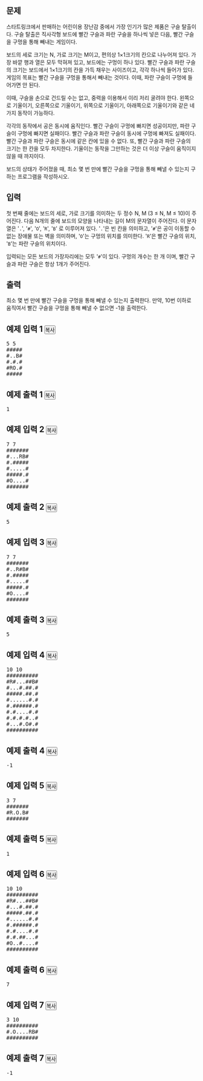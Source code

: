 <div id="problem-body" class="">
    <div class="col-md-12">
        <section id="description" class="problem-section">
            <div class="headline">
                <h2>문제</h2>
            </div>
            <div id="problem_description" class="problem-text">
                <p>스타트링크에서 판매하는 어린이용 장난감 중에서 가장 인기가 많은 제품은 구슬 탈출이다. 구슬 탈출은 직사각형 보드에 빨간 구슬과 파란 구슬을 하나씩 넣은 다음, 빨간 구슬을 구멍을 통해 빼내는 게임이다.</p>
                <p>보드의 세로 크기는 N, 가로 크기는 M이고, 편의상 1×1크기의 칸으로 나누어져 있다. 가장 바깥 행과 열은 모두 막혀져 있고, 보드에는 구멍이 하나 있다. 빨간 구슬과 파란 구슬의 크기는 보드에서 1×1크기의 칸을 가득 채우는 사이즈이고, 각각 하나씩 들어가 있다. 게임의 목표는 빨간 구슬을 구멍을 통해서 빼내는 것이다. 이때, 파란 구슬이 구멍에 들어가면 안 된다.</p>
                <p>이때, 구슬을 손으로 건드릴 수는 없고, 중력을 이용해서 이리 저리 굴려야 한다. 왼쪽으로 기울이기, 오른쪽으로 기울이기, 위쪽으로 기울이기, 아래쪽으로 기울이기와 같은 네 가지 동작이 가능하다.</p>
                <p>각각의 동작에서 공은 동시에 움직인다. 빨간 구슬이 구멍에 빠지면 성공이지만, 파란 구슬이 구멍에 빠지면 실패이다.&nbsp;빨간 구슬과 파란 구슬이 동시에 구멍에 빠져도 실패이다. 빨간 구슬과 파란 구슬은 동시에 같은 칸에 있을 수 없다. 또, 빨간 구슬과 파란 구슬의 크기는 한 칸을 모두 차지한다.&nbsp;기울이는 동작을 그만하는 것은 더 이상 구슬이 움직이지 않을 때 까지이다.</p>
                <p>보드의 상태가 주어졌을 때, 최소 몇 번 만에 빨간 구슬을 구멍을 통해 빼낼 수 있는지 구하는 프로그램을 작성하시오.</p>
            </div>
        </section>
    </div>
    <div class="col-md-12">
        <section id="input" class="problem-section">
            <div class="headline">
                <h2>입력</h2>
            </div>
            <div id="problem_input" class="problem-text">
                <p>첫 번째 줄에는 보드의 세로, 가로 크기를 의미하는 두 정수 N, M (3 ≤ N, M ≤ 10)이 주어진다. 다음 N개의 줄에 보드의 모양을 나타내는 길이 M의 문자열이 주어진다. 이 문자열은 '<code>.</code>', '<code>#</code>', '<code>O</code>', '<code>R</code>', '<code>B</code>' 로&nbsp;이루어져 있다. '<code>.</code>'은 빈 칸을 의미하고, '<code>#</code>'은 공이 이동할 수 없는 장애물 또는 벽을 의미하며, '<code>O</code>'는 구멍의 위치를 의미한다. '<code>R</code>'은 빨간 구슬의 위치, '<code>B</code>'는 파란 구슬의 위치이다.</p>
                <p>입력되는 모든 보드의 가장자리에는 모두 '<code>#</code>'이 있다. 구멍의 개수는 한 개 이며, 빨간 구슬과 파란 구슬은 항상 1개가 주어진다.</p>
            </div>
        </section>
    </div>
    <div class="col-md-12">
        <section id="output" class="problem-section">
            <div class="headline">
                <h2>출력</h2>
            </div>
            <div id="problem_output" class="problem-text">
                <p>최소 몇 번 만에 빨간 구슬을 구멍을 통해 빼낼 수 있는지 출력한다.&nbsp;만약, 10번 이하로 움직여서 빨간 구슬을 구멍을 통해 빼낼 수 없으면 -1을 출력한다.</p>
            </div>
        </section>
    </div>
    <div class="col-md-12">
        <section id="limit" style="display:none;" class="problem-section">
            <div class="headline">
                <h2>제한</h2>
            </div>
            <div id="problem_limit" class="problem-text">
            </div>
        </section>
    </div>
    <div class="col-md-12">
        <div class="row">
            <div class="col-md-6">
                <section id="sampleinput1">
                    <div class="headline">
                        <h2>예제 입력 1
                            <button type="button" class="btn btn-link copy-button" style="padding: 0px;" data-clipboard-target="#sample-input-1">복사</button>
                        </h2>
                    </div>
                    <pre class="sampledata" id="sample-input-1">5 5
#####
#..B#
#.#.#
#RO.#
#####
</pre>
                </section>
            </div>
            <div class="col-md-6">
                <section id="sampleoutput1">
                    <div class="headline">
                        <h2>예제 출력 1
                            <button type="button" class="btn btn-link copy-button" style="padding: 0px;" data-clipboard-target="#sample-output-1">복사</button>
                        </h2>
                    </div>
                    <pre class="sampledata" id="sample-output-1">1
</pre>
                </section>
            </div>
        </div>
    </div>
    <div class="col-md-12">
        <div class="row">
            <div class="col-md-6">
                <section id="sampleinput2">
                    <div class="headline">
                        <h2>예제 입력 2
                            <button type="button" class="btn btn-link copy-button" style="padding: 0px;" data-clipboard-target="#sample-input-2">복사</button>
                        </h2>
                    </div>
                    <pre class="sampledata" id="sample-input-2">7 7
#######
#...RB#
#.#####
#.....#
#####.#
#O....#
#######
</pre>
                </section>
            </div>
            <div class="col-md-6">
                <section id="sampleoutput2">
                    <div class="headline">
                        <h2>예제 출력 2
                            <button type="button" class="btn btn-link copy-button" style="padding: 0px;" data-clipboard-target="#sample-output-2">복사</button>
                        </h2>
                    </div>
                    <pre class="sampledata" id="sample-output-2">5
</pre>
                </section>
            </div>
        </div>
    </div>
    <div class="col-md-12">
        <div class="row">
            <div class="col-md-6">
                <section id="sampleinput3">
                    <div class="headline">
                        <h2>예제 입력 3
                            <button type="button" class="btn btn-link copy-button" style="padding: 0px;" data-clipboard-target="#sample-input-3">복사</button>
                        </h2>
                    </div>
                    <pre class="sampledata" id="sample-input-3">7 7
#######
#..R#B#
#.#####
#.....#
#####.#
#O....#
#######
</pre>
                </section>
            </div>
            <div class="col-md-6">
                <section id="sampleoutput3">
                    <div class="headline">
                        <h2>예제 출력 3
                            <button type="button" class="btn btn-link copy-button" style="padding: 0px;" data-clipboard-target="#sample-output-3">복사</button>
                        </h2>
                    </div>
                    <pre class="sampledata" id="sample-output-3">5
</pre>
                </section>
            </div>
        </div>
    </div>
    <div class="col-md-12">
        <div class="row">
            <div class="col-md-6">
                <section id="sampleinput4">
                    <div class="headline">
                        <h2>예제 입력 4
                            <button type="button" class="btn btn-link copy-button" style="padding: 0px;" data-clipboard-target="#sample-input-4">복사</button>
                        </h2>
                    </div>
                    <pre class="sampledata" id="sample-input-4">10 10
##########
#R#...##B#
#...#.##.#
#####.##.#
#......#.#
#.######.#
#.#....#.#
#.#.#.#..#
#...#.O#.#
##########
</pre>
                </section>
            </div>
            <div class="col-md-6">
                <section id="sampleoutput4">
                    <div class="headline">
                        <h2>예제 출력 4
                            <button type="button" class="btn btn-link copy-button" style="padding: 0px;" data-clipboard-target="#sample-output-4">복사</button>
                        </h2>
                    </div>
                    <pre class="sampledata" id="sample-output-4">-1
</pre>
                </section>
            </div>
        </div>
    </div>
    <div class="col-md-12">
        <div class="row">
            <div class="col-md-6">
                <section id="sampleinput5">
                    <div class="headline">
                        <h2>예제 입력 5
                            <button type="button" class="btn btn-link copy-button" style="padding: 0px;" data-clipboard-target="#sample-input-5">복사</button>
                        </h2>
                    </div>
                    <pre class="sampledata" id="sample-input-5">3 7
#######
#R.O.B#
#######
</pre>
                </section>
            </div>
            <div class="col-md-6">
                <section id="sampleoutput5">
                    <div class="headline">
                        <h2>예제 출력 5
                            <button type="button" class="btn btn-link copy-button" style="padding: 0px;" data-clipboard-target="#sample-output-5">복사</button>
                        </h2>
                    </div>
                    <pre class="sampledata" id="sample-output-5">1
</pre>
                </section>
            </div>
        </div>
    </div>
    <div class="col-md-12">
        <div class="row">
            <div class="col-md-6">
                <section id="sampleinput6">
                    <div class="headline">
                        <h2>예제 입력 6
                            <button type="button" class="btn btn-link copy-button" style="padding: 0px;" data-clipboard-target="#sample-input-6">복사</button>
                        </h2>
                    </div>
                    <pre class="sampledata" id="sample-input-6">10 10
##########
#R#...##B#
#...#.##.#
#####.##.#
#......#.#
#.######.#
#.#....#.#
#.#.##...#
#O..#....#
##########
</pre>
                </section>
            </div>
            <div class="col-md-6">
                <section id="sampleoutput6">
                    <div class="headline">
                        <h2>예제 출력 6
                            <button type="button" class="btn btn-link copy-button" style="padding: 0px;" data-clipboard-target="#sample-output-6">복사</button>
                        </h2>
                    </div>
                    <pre class="sampledata" id="sample-output-6">7
</pre>
                </section>
            </div>
        </div>
    </div>
    <div class="col-md-12">
        <div class="row">
            <div class="col-md-6">
                <section id="sampleinput7">
                    <div class="headline">
                        <h2>예제 입력 7
                            <button type="button" class="btn btn-link copy-button" style="padding: 0px;" data-clipboard-target="#sample-input-7">복사</button>
                        </h2>
                    </div>
                    <pre class="sampledata" id="sample-input-7">3 10
##########
#.O....RB#
##########
</pre>
                </section>
            </div>
            <div class="col-md-6">
                <section id="sampleoutput7">
                    <div class="headline">
                        <h2>예제 출력 7
                            <button type="button" class="btn btn-link copy-button" style="padding: 0px;" data-clipboard-target="#sample-output-7">복사</button>
                        </h2>
                    </div>
                    <pre class="sampledata" id="sample-output-7">-1
</pre>
                </section>
            </div>
        </div>
    </div>
    <div class="col-md-12">
        <section id="hint" style="display: none;" class="problem-section">
            <div class="headline">
                <h2>힌트</h2>
            </div>
            <div id="problem_hint" class="problem-text">
            </div>
        </section>
    </div>
</div>
